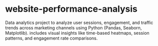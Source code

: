 # website-performance-analysis
Data analytics project to analyze user sessions, engagement, and traffic trends across marketing channels using Python (Pandas, Seaborn, Matplotlib). includes visual insights like time-based heatmaps, session patterns, and engagement rate comparisons.
